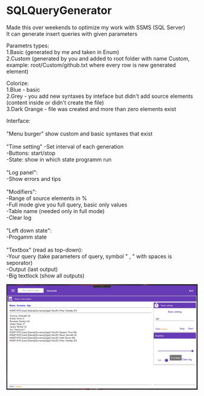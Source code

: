 # SQLQueryGenerator

Made this over weekends to optimize my work with SSMS (SQL Server)</br>
It can generate insert queries with given parameters

Parametrs types:</br>
1.Basic (generated by me and taken in Enum)</br>
2.Custom (generated by you and added to root folder with name Custom, example: root/Custom/github.txt where every row is new generated element)</br>

Colorize:</br>
1.Blue - basic </br>
2.Grey - you add new syntaxes by inteface but didn't add source elements (content inside or didn't create the file)</br>
3.Dark Orange - file was created and more than zero elements exist</br>

Interface: </br>
</br>"Menu burger" show custom and basic syntaxes that exist</br>
</br>"Time setting" 
-Set interval of each generation</br>
-Buttons: start/stop</br>
 -State: show in which state programm run</br>
</br>"Log panel":</br>
-Show errors and tips</br>
</br>"Modifiers": </br>
-Range of source elements in %</br>
-Full mode give you full query, basic only values</br>
-Table name (needed only in full mode)</br>
-Clear log </br>
</br>"Left down state":</br>
-Progamm state</br>
</br>"Textbox" (read as top-down): </br>
-Your query (take parameters of query, symbol " , " with spaces is seporator)</br>
-Output (last output)</br>
-Big textlock (show all outputs)</br>

![Image alt](https://github.com/SaintAllary/SQLQueryGenerator/raw/main/Images/first.jpg)
